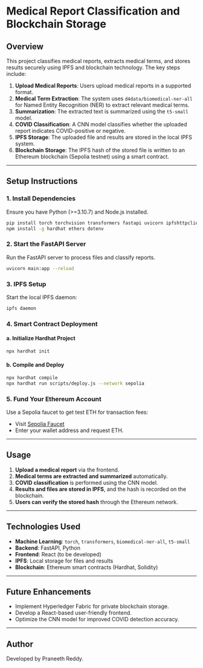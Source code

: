 # Medical Report Classification and Blockchain Storage

## Overview

This project classifies medical reports, extracts medical terms, and stores results securely using IPFS and blockchain technology. The key steps include:

1. **Upload Medical Reports**: Users upload medical reports in a supported format.
2. **Medical Term Extraction**: The system uses `d4data/biomedical-ner-all` for Named Entity Recognition (NER) to extract relevant medical terms.
3. **Summarization**: The extracted text is summarized using the `t5-small` model.
4. **COVID Classification**: A CNN model classifies whether the uploaded report indicates COVID-positive or negative.
5. **IPFS Storage**: The uploaded file and results are stored in the local IPFS system.
6. **Blockchain Storage**: The IPFS hash of the stored file is written to an Ethereum blockchain (Sepolia testnet) using a smart contract.

---

## Setup Instructions

### 1. Install Dependencies

Ensure you have Python (>=3.10.7) and Node.js installed.

```sh
pip install torch torchvision transformers fastapi uvicorn ipfshttpclient
npm install -g hardhat ethers dotenv
```

### 2. Start the FastAPI Server

Run the FastAPI server to process files and classify reports.

```sh
uvicorn main:app --reload
```

### 3. IPFS Setup

Start the local IPFS daemon:

```sh
ipfs daemon
```

### 4. Smart Contract Deployment

#### **a. Initialize Hardhat Project**

```sh
npx hardhat init
```

#### **b. Compile and Deploy**

```sh
npx hardhat compile
npx hardhat run scripts/deploy.js --network sepolia
```

### 5. Fund Your Ethereum Account

Use a Sepolia faucet to get test ETH for transaction fees:

- Visit [Sepolia Faucet](https://sepolia-faucet.pk910.de/)
- Enter your wallet address and request ETH.

---

## Usage

1. **Upload a medical report** via the frontend.
2. **Medical terms are extracted and summarized** automatically.
3. **COVID classification** is performed using the CNN model.
4. **Results and files are stored in IPFS**, and the hash is recorded on the blockchain.
5. **Users can verify the stored hash** through the Ethereum network.

---

## Technologies Used

- **Machine Learning**: `torch`, `transformers`, `biomedical-ner-all`, `t5-small`
- **Backend**: FastAPI, Python
- **Frontend**: React (to be developed)
- **IPFS**: Local storage for files and results
- **Blockchain**: Ethereum smart contracts (Hardhat, Solidity)

---

## Future Enhancements

- Implement Hyperledger Fabric for private blockchain storage.
- Develop a React-based user-friendly frontend.
- Optimize the CNN model for improved COVID detection accuracy.

---

## Author

Developed by Praneeth Reddy.

